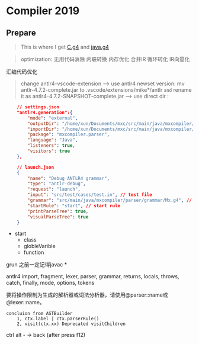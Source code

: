 # Compiler 2019

## Prepare

> This is where I get [C.g4] and [java.g4][1] 
<!-- [Download Site][^2] [Usual Way][^3]
    [^2]: https://minhaskamal.github.io/DownGit/#/home
    [^3]: Click Raw to get https://raw.githubusercontent.com/antlr/codebuff/master/corpus/antlr4/training/C.g4 -->

> optimization:
无用代码消除
内联转换
内存优化
合并IR
循环转化
IR向量化

汇编代码优化



> change antlr4-vscode-extension
--> use antlr4 newset version: mv antlr-4.7.2-complete.jar to .vscode/extensions/mike*/antlr `and` rename it as antlr4-4.7.2-SNAPSHOT-complete.jar
--> use direct dir :
``` json
    // settings.json
    "antlr4.generation":{
        "mode": "external",
        "outputDir": "/home/xun/Documents/mxc/src/main/java/mxcompiler/parser",
        "importDir": "/home/xun/Documents/mxc/src/main/java/mxcompiler/parser/grammar",
        "package": "mxcompiler.parser",
        "language": "Java",
        "listeners": true,
        "visitors": true
    },

    // launch.json
    {
        "name": "Debug ANTLR4 grammar",
        "type": "antlr-debug",
        "request": "launch",
        "input": "src/test/cases/test.in", // test file
        "grammar": "src/main/java/mxcompiler/parser/grammar/Mx.g4", // copy-relative path
        "startRule": "start", // start rule
        "printParseTree": true,
        "visualParseTree": true
    }
```

- start
    - class
    - globleVarible
    - function

grun 之前一定记得javac *

antlr4
import, fragment, lexer, parser, grammar, returns,
locals, throws, catch, finally, mode, options, tokens

要将操作限制为生成的解析器或词法分析器，请使用@parser::name或@lexer::name。

	concluion from ASTBuilder
		1, ctx.label | ctx.parserRule()
		2, visit(ctx.xx) Deprecated visitChildren

ctrl alt - -> back (after press f12)


[C.g4]: https://github.com/antlr/codebuff/blob/master/corpus/antlr4/training/C.g4
[1]: https://github.com/antlr/codebuff/blob/master/corpus/antlr4/training/java.g4
